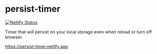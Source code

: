 # persist-timer
[![Netlify Status](https://api.netlify.com/api/v1/badges/b6bcebe1-2ffb-4614-9ceb-f275f604b796/deploy-status)](https://app.netlify.com/sites/persist-timer/deploys)

Timer that will persist on your local storage even when reload or turn off browser.

https://persist-timer.netlify.app
